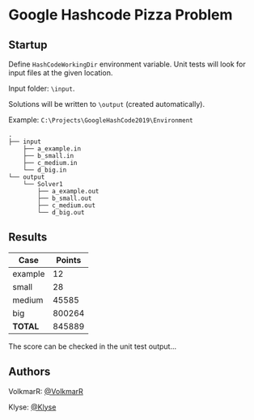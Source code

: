 ﻿# Google Hashcode Pizza Problem

## Startup

Define `HashCodeWorkingDir` environment variable. Unit tests will look for input files at the given location.

Input folder: `\input`.

Solutions will be written to `\output` (created automatically).

Example: `C:\Projects\GoogleHashCode2019\Environment`

```
.
├── input
    ├── a_example.in
    ├── b_small.in
    ├── c_medium.in
    └── d_big.in
└── output
    └── Solver1
        ├── a_example.out
        ├── b_small.out
        ├── c_medium.out
        └── d_big.out
```


## Results

| Case      | Points |
|-----------|--------|
| example   | 12     |
| small     | 28     |
| medium    | 45585  |
| big       | 800264 |
| **TOTAL** | 845889 |

The score can be checked in the unit test output...

## Authors
VolkmarR: [@VolkmarR](https://github.com/VolkmarR/)

Klyse: [@Klyse](https://github.com/klyse/)
